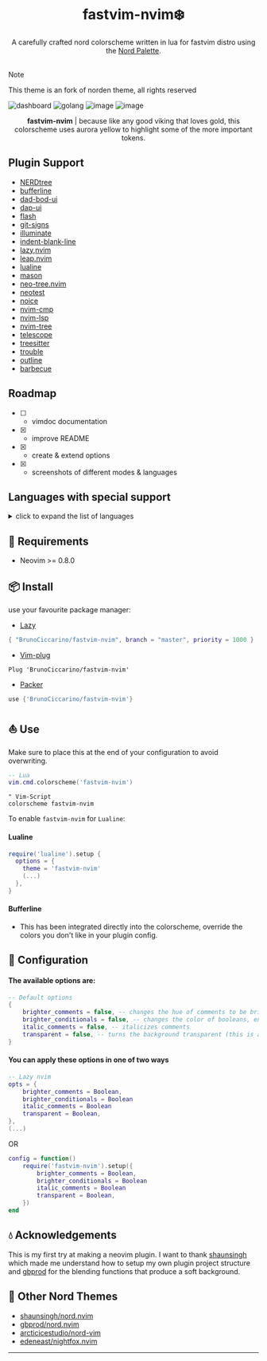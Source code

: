 <h1 align="center">
    fastvim-nvim❄️ 
</h1>

<div align="center">
    A carefully crafted nord colorscheme written in lua for fastvim distro using the <a href="https://www.nordtheme.com/docs/colors-and-palettes">Nord Palette</a>.
<br></br>
</div>

> [!NOTE]
> This theme is an fork of norden theme, all rights reserved

![dashboard](https://github.com/user-attachments/assets/8bd142a5-6bd5-4c72-9564-7862aa677563)
![golang](https://github.com/user-attachments/assets/9b9cada4-5258-426c-93b9-1d9a4db3762e)
![image](https://github.com/user-attachments/assets/c8666ea2-48d4-43a2-b7d8-1ed3dbb509f7)
![image](https://github.com/user-attachments/assets/884f4339-ed3a-4ed1-a355-0afec8622d4d)

<div align="center">

**fastvim-nvim** | because like any good viking that loves gold, this colorscheme uses aurora yellow to highlight some of the more important tokens.
</div>

## Plugin Support

- [NERDtree](https://github.com/preservim/nerdtree)
- [bufferline](https://github.com/akinsho/bufferline.nvim)
- [dad-bod-ui](https://github.com/kristijanhusak/vim-dadbod-ui)
- [dap-ui](https://github.com/rcarriga/nvim-dap-ui)
- [flash](https://github.com/kristijanhusak/vim-dadbod-ui)
- [git-signs](https://github.com/lewis6991/gitsigns.nvim)
- [illuminate](https://github.com/RRethy/vim-illuminate)
- [indent-blank-line](https://github.com/lukas-reineke/indent-blankline.nvim)
- [lazy,nvim](https://github.com/folke/lazy.nvim)
- [leap.nvim](https://github.com/ggandor/leap.nvim)
- [lualine](https://github.comn/vim-lualine/lualine.nvim)
- [mason](https://github.com/williamboman/mason.nvim)
- [neo-tree.nvim](https://github.com/nvim-neo-tree/neo-tree.nvim)
- [neotest](https://github.com/nvim-neotest/neotest)
- [noice](https://github.com/folke/noice.nvim)
- [nvim-cmp](https://github.com/hrsh7th/nvim-cmp)
- [nvim-lsp](https://github.com/neovim/nvim-lspconfig)
- [nvim-tree](https://github.com/nvim-tree/nvim-tree.lua)
- [telescope](https://github.com/nvim-telescope/telescope.nvim)
- [treesitter](https://github.com/nvim-treesitter/nvim-treesitter)
- [trouble](https://github.com/folke/trouble.nvim)
- [outline](https://github.com/hedyhli/outline.nvim)
- [barbecue](https://github.com/utilyre/barbecue.nvim)

## Roadmap
 - [ ] - vimdoc documentation
 - [x] - improve README 
 - [x] - create & extend options
 - [x] - screenshots of different modes & languages

## Languages with special support
<details>
  <summary>click to expand the list of languages</summary>

  *missing languages will be supported upon popular request*

- [ ] - C
- [ ] - C++
- [ ] - JAVA
- [ ] - Python
- [ ] - Rust
- [x] - Bash
- [x] - CSS
- [x] - Gitconfig
- [x] - Go & (gomod, gosum)
- [x] - HTML
- [x] - HTTP
- [x] - JSON
- [x] - JSX
- [x] - Javascript
- [x] - Lua
- [x] - Markdown
- [x] - SQL
- [x] - TSX
- [x] - Toml
- [x] - Typescript
- [x] - Xml
- [x] - Yaml
- [x] - ZSH
- [x] - RobotFramework

</details>

## 🎐 Requirements

+ Neovim >= 0.8.0

## 📦 Install

use your favourite package manager:

- [Lazy](https://github.com/folke/lazy.nvim)
```lua
{ "BrunoCiccarino/fastvim-nvim", branch = "master", priority = 1000 }
```

- [Vim-plug](https://github.com/junegunn/vim-plug)
```vim
Plug 'BrunoCiccarino/fastvim-nvim'
```

- [Packer](https://github.com/wbthomason/packer.nvim)
```lua
use {'BrunoCiccarino/fastvim-nvim'}
```

## ⛵ Use

Make sure to place this at the end of your configuration to avoid overwriting.

```lua
-- Lua
vim.cmd.colorscheme('fastvim-nvim')
```
```vim
" Vim-Script
colorscheme fastvim-nvim
```

To enable `fastvim-nvim` for `Lualine`:

#### Lualine

```lua
require('lualine').setup {
  options = {
    theme = 'fastvim-nvim'
    (...)
  },
}
```

#### Bufferline

- This has been integrated directly into the colorscheme, override the colors you don't like in your plugin config.

## 🔧 Configuration

#### The available options are:

```lua
-- Default options
{
    brighter_comments = false, -- changes the hue of comments to be brighter and easier to read.
    brighter_conditionals = false, -- changes the color of booleans, enums and readonly to aurora yellow from light blue.
    italic_comments = false, -- italicizes comments
    transparent = false, -- turns the background transparent (this is a WIP and there might be inconsistencies)
}
```

#### You can apply these options in one of two ways

```lua
-- Lazy nvim
opts = {
    brighter_comments = Boolean,
    brighter_conditionals = Boolean
    italic_comments = Boolean
    transparent = Boolean,
},
(...)
```

OR

```lua
config = function()
    require('fastvim-nvim').setup({
        brighter_comments = Boolean,
        brighter_conditionals = Boolean
        italic_comments = Boolean
        transparent = Boolean,
    })
end
```

## 💧 Acknowledgements

This is my first try at making a neovim plugin. I want to thank [shaunsingh](https://github.com/shaunsingh) which made me understand how to setup my own plugin project structure and [gbprod](https://github.com/gbprod) for the blending functions that produce a soft background.
 
## 🌊 Other Nord Themes

- [shaunsingh/nord.nvim](https://github.com/shaunsingh/nord.nvim)
- [gbprod/nord.nvim](https://github.com/gbprod/nord.nvim)
- [arcticicestudio/nord-vim](https://github.com/arcticicestudio/nord-vim)
- [edeneast/nightfox.nvim](https://github.com/EdenEast/nightfox.nvim)

----------------------------------------------------------------------------------------------------------------------
